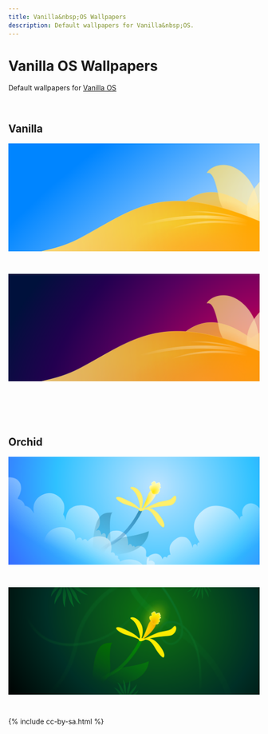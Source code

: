 ```yaml
---
title: Vanilla&nbsp;OS Wallpapers
description: Default wallpapers for Vanilla&nbsp;OS.
---
```


<style>
    img {
        width: 50em;
        margin-bottom: 2em;
    }
</style>

# Vanilla&nbsp;OS Wallpapers

Default wallpapers for [Vanilla&nbsp;OS](https://vanillaos.org/)

<br>

## Vanilla

![Vanilla Default](/images/vanilla-default.svg)

![Vanilla Dark](/images/vanilla-dark.svg)

<br>
<br>

## Orchid

![Orchid Light](/images/orchid-light.svg)

![Orchid Dark](/images/orchid-dark.svg)

{% include cc-by-sa.html %}

